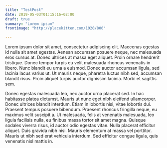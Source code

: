 ```yaml
---
title: "TestPost"
date: 2019-05-03T01:15:16+02:00
draft: true
summary: "Lorem ipsum"
frontimage: "http://placekitten.com/1920/800"

---
```


Lorem ipsum dolor sit amet, consectetur adipiscing elit. Maecenas egestas id nulla sit amet egestas. Aenean accumsan posuere neque, nec malesuada eros cursus at. Donec ultrices at massa eget aliquet. Proin ornare hendrerit tristique. Donec tempor turpis eu velit malesuada rhoncus venenatis in libero. Nunc blandit eu urna a euismod. Donec auctor accumsan ligula, sed lacinia lacus varius ut. Ut mauris neque, pharetra luctus nibh sed, accumsan blandit risus. Proin aliquet turpis auctor dignissim lacinia. Morbi et sagittis sem.

Donec egestas malesuada leo, nec auctor urna placerat sed. In hac habitasse platea dictumst. Mauris ut nunc eget nibh eleifend ullamcorper. Donec ultrices blandit interdum. Etiam in lobortis nisi, vitae lobortis dui. Praesent tempus posuere bibendum. Praesent rhoncus fringilla neque, eu maximus velit suscipit a. Ut malesuada, felis at venenatis malesuada, leo ligula facilisis nulla, eu finibus massa tortor sit amet magna. Quisque sodales viverra risus, id auctor odio egestas vitae. Nulla placerat efficitur aliquet. Duis gravida nibh nisi. Mauris elementum at massa vel porttitor. Mauris ut nibh sed erat vehicula interdum. Sed efficitur congue ligula, quis venenatis nisl mattis in.